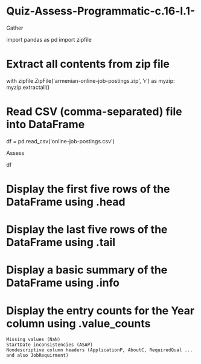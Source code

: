 # Quiz-Assess-Programmatic-c.16-l.1-

Gather

import pandas as pd
import zipfile

# Extract all contents from zip file
with zipfile.ZipFile('armenian-online-job-postings.zip', 'r') as myzip:
    myzip.extractall()

# Read CSV (comma-separated) file into DataFrame
df = pd.read_csv('online-job-postings.csv')

Assess

df

# Display the first five rows of the DataFrame using .head

# Display the last five rows of the DataFrame using .tail

# Display a basic summary of the DataFrame using .info

# Display the entry counts for the Year column using .value_counts

    Missing values (NaN)
    StartDate inconsistencies (ASAP)
    Nondescriptive column headers (ApplicationP, AboutC, RequiredQual ... and also JobRequirment)
    
